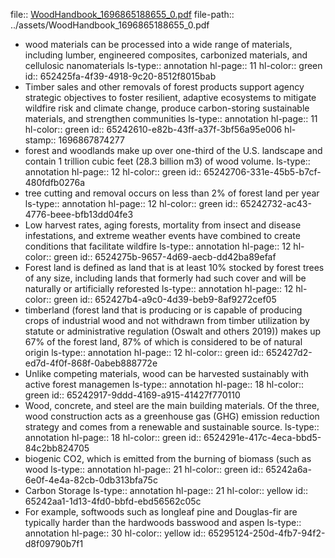 file:: [WoodHandbook_1696865188655_0.pdf](../assets/WoodHandbook_1696865188655_0.pdf)
file-path:: ../assets/WoodHandbook_1696865188655_0.pdf

- wood materials can be processed into a wide range of materials, including lumber, engineered composites, carbonized materials, and cellulosic nanomaterials
  ls-type:: annotation
  hl-page:: 11
  hl-color:: green
  id:: 652425fa-4f39-4918-9c20-8512f8015bab
- Timber sales and other removals of forest products support agency strategic objectives to foster resilient, adaptive ecosystems to mitigate wildfire risk and climate change, produce carbon-storing sustainable materials, and strengthen communities
  ls-type:: annotation
  hl-page:: 11
  hl-color:: green
  id:: 65242610-e82b-43ff-a37f-3bf56a95e006
  hl-stamp:: 1696867874277
- forest and woodlands make up over one-third of the U.S. landscape and contain 1 trillion cubic feet (28.3 billion m3) of wood volume.
  ls-type:: annotation
  hl-page:: 12
  hl-color:: green
  id:: 65242706-331e-45b5-b7cf-480fdfb0276a
- tree cutting and removal occurs on less than 2% of forest land per year
  ls-type:: annotation
  hl-page:: 12
  hl-color:: green
  id:: 65242732-ac43-4776-beee-bfb13dd04fe3
- Low harvest rates, aging forests, mortality from insect and disease infestations, and extreme weather events have combined to create conditions that facilitate wildfire
  ls-type:: annotation
  hl-page:: 12
  hl-color:: green
  id:: 6524275b-9657-4d69-aecb-dd42ba89efaf
- Forest land is defined as land that is at least 10% stocked by forest trees of any size, including lands that formerly had such cover and will be naturally or artificially reforested
  ls-type:: annotation
  hl-page:: 12
  hl-color:: green
  id:: 652427b4-a9c0-4d39-beb9-8af9272cef05
- timberland (forest land that is producing or is capable of producing crops of industrial wood and not withdrawn from timber utilization by statute or administrative regulation (Oswalt and others 2019)) makes up 67% of the forest land, 87% of which is considered to be of natural origin
  ls-type:: annotation
  hl-page:: 12
  hl-color:: green
  id:: 652427d2-ed7d-4f0f-868f-0abeb888772e
- Unlike competing materials, wood can be harvested sustainably with active forest managemen
  ls-type:: annotation
  hl-page:: 18
  hl-color:: green
  id:: 65242917-9ddd-4169-a915-41427f770110
- Wood, concrete, and steel are the main building materials. Of the three, wood construction acts as a greenhouse gas (GHG) emission reduction strategy and comes from a renewable and sustainable source.
  ls-type:: annotation
  hl-page:: 18
  hl-color:: green
  id:: 6524291e-417c-4eca-bbd5-84c2bb824705
- biogenic CO2, which is emitted from the burning of biomass (such as wood
  ls-type:: annotation
  hl-page:: 21
  hl-color:: green
  id:: 65242a6a-6e0f-4e4a-82cb-0db313bfa75c
- Carbon Storage
  ls-type:: annotation
  hl-page:: 21
  hl-color:: yellow
  id:: 65242aa1-1d13-4fd0-bbfd-ebd56562c05c
- For example, softwoods such as longleaf pine and Douglas-fir are typically harder than the hardwoods basswood and aspen
  ls-type:: annotation
  hl-page:: 30
  hl-color:: yellow
  id:: 65295124-250d-4fb7-94f2-d8f09790b7f1